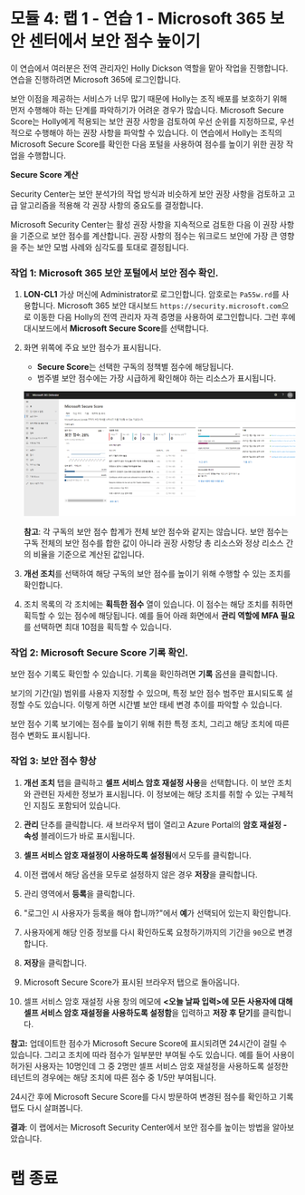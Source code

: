 # 모듈 4: 랩 1 - 연습 1 - Microsoft 365 보안 센터에서 보안 점수 높이기

이 연습에서 여러분은 전역 관리자인 Holly Dickson 역할을 맡아 작업을 진행합니다. 연습을 진행하려면 Microsoft 365에 로그인합니다.

보안 이점을 제공하는 서비스가 너무 많기 때문에 Holly는 조직 배포를 보호하기 위해 먼저 수행해야 하는 단계를 파악하기가 어려운 경우가 많습니다. Microsoft Secure Score는 Holly에게 적용되는 보안 권장 사항을 검토하여 우선 순위를 지정하므로, 우선적으로 수행해야 하는 권장 사항을 파악할 수 있습니다. 이 연습에서 Holly는 조직의 Microsoft Secure Score를 확인한 다음 포털을 사용하여 점수를 높이기 위한 권장 작업을 수행합니다.

**Secure Score 계산**

Security Center는 보안 분석가의 작업 방식과 비슷하게 보안 권장 사항을 검토하고 고급 알고리즘을 적용해 각 권장 사항의 중요도를 결정합니다.

Microsoft Security Center는 활성 권장 사항을 지속적으로 검토한 다음 이 권장 사항을 기준으로 보안 점수를 계산합니다. 권장 사항의 점수는 워크로드 보안에 가장 큰 영향을 주는 보안 모범 사례와 심각도를 토대로 결정됩니다.


### 작업 1: Microsoft 365 보안 포털에서 보안 점수 확인.

1.  **LON-CL1** 가상 머신에 Administrator로 로그인합니다. 암호로는 `Pa55w.rd`를 사용합니다.  Microsoft 365 보안 대시보드 `https://security.microsoft.com`으로 이동한 다음 Holly의 전역 관리자 자격 증명을 사용하여 로그인합니다. 그런 후에 대시보드에서 **Microsoft Secure Score**를 선택합니다.

2.  화면 위쪽에 주요 보안 점수가 표시됩니다.

       - **Secure Score**는 선택한 구독의 정책별 점수에 해당됩니다.
       - 범주별 보안 점수에는 가장 시급하게 확인해야 하는 리소스가 표시됩니다.
 
       ![스크린샷](../Media/SecureScore.png)

    
      **참고**: 각 구독의 보안 점수 합계가 전체 보안 점수와 같지는 않습니다. 보안 점수는 구독 전체의 보안 점수를 합한 값이 아니라 권장 사항당 총 리소스와 정상 리소스 간의 비율을 기준으로 계산된 값입니다. 


3.  **개선 조치**를 선택하여 해당 구독의 보안 점수를 높이기 위해 수행할 수 있는 조치를 확인합니다.

4.  조치 목록의 각 조치에는 **획득한 점수** 열이 있습니다. 이 점수는 해당 조치를 취하면 획득할 수 있는 점수에 해당됩니다. 예를 들어 아래 화면에서 **관리 역할에 MFA 필요**를 선택하면 최대 10점을 획득할 수 있습니다.


### 작업 2: Microsoft Secure Score 기록 확인.


보안 점수 기록도 확인할 수 있습니다. 기록을 확인하려면 **기록** 옵션을 클릭합니다.  

보기의 기간(일) 범위를 사용자 지정할 수 있으며, 특정 보안 점수 범주만 표시되도록 설정할 수도 있습니다.  이렇게 하면 시간별 보안 태세 변경 추이를 파악할 수 있습니다.

보안 점수 기록 보기에는 점수를 높이기 위해 취한 특정 조치, 그리고 해당 조치에 따른 점수 변화도 표시됩니다.

### 작업 3: 보안 점수 향상

1.  **개선 조치** 탭을 클릭하고 **셀프 서비스 암호 재설정 사용**을 선택합니다. 이 보안 조치와 관련된 자세한 정보가 표시됩니다. 이 정보에는 해당 조치를 취할 수 있는 구체적인 지침도 포함되어 있습니다.

2.  **관리** 단추를 클릭합니다.  새 브라우저 탭이 열리고 Azure Portal의 **암호 재설정 - 속성** 블레이드가 바로 표시됩니다.
  
3.  **셀프 서비스 암호 재설정이 사용하도록 설정됨**에서 모두를 클릭합니다. 

4.  이전 랩에서 해당 옵션을 모두로 설정하지 않은 경우 **저장**을 클릭합니다.

5.  관리 영역에서 **등록**을 클릭합니다.

6.  "로그인 시 사용자가 등록을 해야 합니까?"에서 **예**가 선택되어 있는지 확인합니다.
 
7.  사용자에게 해당 인증 정보를 다시 확인하도록 요청하기까지의 기간을 `90`으로 변경합니다.

8.  **저장**을 클릭합니다.

9.  Microsoft Secure Score가 표시된 브라우저 탭으로 돌아옵니다.

10. 셀프 서비스 암호 재설정 사용 창의 메모에 **<오늘 날짜 입력>에 모든 사용자에 대해 셀프 서비스 암호 재설정을 사용하도록 설정함**을 입력하고 **저장 후 닫기**를 클릭합니다.

**참고:**  업데이트한 점수가 Microsoft Secure Score에 표시되려면 24시간이 걸릴 수 있습니다.  그리고 조치에 따라 점수가 일부분만 부여될 수도 있습니다.  예를 들어 사용이 허가된 사용자는 10명인데 그 중 2명만 셀프 서비스 암호 재설정을 사용하도록 설정한 테넌트의 경우에는 해당 조치에 따른 점수 중 1/5만 부여됩니다.

24시간 후에 Microsoft Secure Score를 다시 방문하여 변경된 점수를 확인하고 기록 탭도 다시 살펴봅니다.

**결과**: 이 랩에서는 Microsoft Security Center에서 보안 점수를 높이는 방법을 알아보았습니다.


# 랩 종료 
